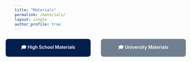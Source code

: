 ```yaml
---
title: "Materials"
permalink: /materials/
layout: single
author_profile: true
---
```


<style>
  .button {
    display: inline-block;
    padding: 1rem 2rem;
    border-radius: 8px;
    color: white;
    text-decoration: none;
    font-weight: 600;
    text-align: center;
    transition: background-color 0.3s ease;
    min-width: 200px;
  }

  .button-darkblue {
    background-color: #001f4d;
  }

  .button-darkgray {
    background-color: #708090;
  }
  

  .button-container {
    display: flex;
    gap: 2rem;
    margin-top: 1.5rem;
    justify-content: center;
  }
</style>

<div class="button-container">
  <a href="/materials/highschool/" class="button button-darkblue">
    🎓 High School Materials
  </a>
  <a href="/materials/university/" class="button button-darkgray">
    🎓 University Materials
  </a>
</div>
